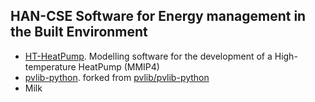 ## HAN-CSE Software for Energy management in the Built Environment
 <ul>
  <li><a href="https://github.com/hancse/HT-HeatPump">HT-HeatPump</a>. Modelling software for the development of a High-temperature HeatPump (MMIP4)</li>
  <li><a href="https://github.com/hancse/pvlib-python">pvlib-python</a>. forked from <a href="https://github.com/pvlib/pvlib-python">pvlib/pvlib-python</a></li>
  <li>Milk</li>
</ul> 
